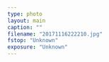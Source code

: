 ```yaml
---
type: photo
layout: main
caption: ""
filename: "20171116222210.jpg"
fstop: "Unknown"
exposure: "Unknown"
---
```

